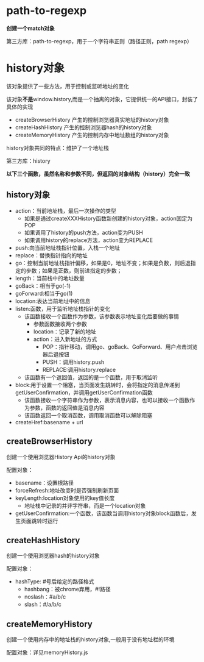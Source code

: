 # path-to-regexp

**创建一个match对象**

第三方库：path-to-regexp，用于一个字符串正则（路径正则，path regexp）

# history对象

该对象提供了一些方法，用于控制或监听地址的变化

该对象**不是**window.history,而是一个抽离的对象，它提供统一的API接口，封装了具体的实现

- createBrowserHistory 产生的控制浏览器真实地址的history对象
- createHashHistory 产生的控制浏览器hash的history对象
- createMemoryHistory 产生的控制内存中地址数组的history对象

history对象共同的特点：维护了一个地址栈

第三方库：history

**以下三个函数，虽然名称和参数不同，但返回的对象结构（history）完全一致**

## history对象

- action：当前地址栈，最后一次操作的类型
  - 如果是通过createXXXHistory函数新创建的history对象，action固定为POP
  - 如果调用了history的push方法，action变为PUSH
  - 如果调用history的replace方法，action变为REPLACE
- push:向当前地址栈指针位置，入栈一个地址
- replace：替换指针指向的地址
- go：控制当前地址栈指针偏移，如果是0，地址不变；如果是负数，则后退指定的步数；如果是正数，则前进指定的步数；
- length：当前栈中的地址数量
- goBack：相当于go(-1)
- goForward:相当于go(1)
- location:表达当前地址中的信息
- listen:函数，用于监听地址栈指针的变化
  - 该函数接收一个函数作为参数，该参数表示地址变化后要做的事情
    - 参数函数接收两个参数
    - location：记录了新的地址
    - action：进入新地址的方式
      - POP：指针移动，调用go、goBack、GoForward、用户点击浏览器后退按钮
      - PUSH：调用history.push
      - REPLACE:调用history.replace
  - 该函数有一个返回值，返回的是一个函数，用于取消监听
- block:用于设置一个阻塞，当页面发生跳转时，会将指定的消息传递到getUserConfirmation，并调用getUserConfirmation函数
  - 该函数接收一个字符串作为参数，表示消息内容，也可以接收一个函数作为参数，函数的返回值是消息内容
  - 该函数返回一个取消函数，调用取消函数可以解除阻塞
- createHref:basename + url

## createBrowserHistory

创建一个使用浏览器History Api的history对象

配置对象：
- basename：设置根路径
- forceRefresh:地址改变时是否强制刷新页面
- keyLength:location对象使用的key值长度
  - 地址栈中记录的并非字符串，而是一个location对象
- getUserConfirmation:一个函数，该函数当调用history对象block函数后，发生页面跳转时运行

## createHashHistory

创建一个使用浏览器hash的history对象

配置对象：

- hashType: #号后给定的路径格式 
  - hashbang：被chrome弃用，#!路径
  - noslash：#a/b/c
  - slash：#/a/b/c

## createMemoryHistory

创建一个使用内存中的地址栈的history对象,一般用于没有地址栏的环境

配置对象：详见memoryHistory.js